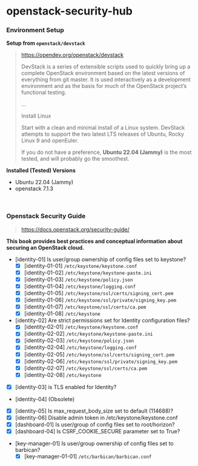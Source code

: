 # openstack-security-hub

### Environment Setup

**Setup from `openstack/devstack`**

> <https://opendev.org/openstack/devstack>
>
> DevStack is a series of extensible scripts used to quickly bring up a complete OpenStack environment based on the latest versions of everything from git master. It is used interactively as a development environment and as the basis for much of the OpenStack project’s functional testing.
>
> ...
>
> Install Linux
>
> Start with a clean and minimal install of a Linux system. DevStack attempts to support the two latest LTS releases of Ubuntu, Rocky Linux 9 and openEuler.
>
> If you do not have a preference, **Ubuntu 22.04 (Jammy)** is the most tested, and will probably go the smoothest.

**Installed (Tested) Versions**

- Ubuntu 22.04 (Jammy)
- openstack 7.1.3

<br/>

### Openstack Security Guide

> <https://docs.openstack.org/security-guide/>

**This book provides best practices and conceptual information about securing an OpenStack cloud.**

- [identity-01] Is user/group ownership of config files set to keystone?
  - [x] [identity-01-01] `/etc/keystone/keystone.conf`
  - [x] [identity-01-02] `/etc/keystone/keystone-paste.ini`
  - [x] [identity-01-03] `/etc/keystone/policy.json`
  - [x] [identity-01-04] `/etc/keystone/logging.conf`
  - [x] [identity-01-05] `/etc/keystone/ssl/certs/signing_cert.pem`
  - [x] [identity-01-06] `/etc/keystone/ssl/private/signing_key.pem`
  - [x] [identity-01-07] `/etc/keystone/ssl/certs/ca.pem`
  - [x] [identity-01-08] `/etc/keystone`
- [identity-02] Are strict permissions set for Identity configuration files?
  - [x] [identity-02-01] `/etc/keystone/keystone.conf`
  - [x] [identity-02-02] `/etc/keystone/keystone-paste.ini`
  - [x] [identity-02-03] `/etc/keystone/policy.json`
  - [x] [identity-02-04] `/etc/keystone/logging.conf`
  - [x] [identity-02-05] `/etc/keystone/ssl/certs/signing_cert.pem`
  - [x] [identity-02-06] `/etc/keystone/ssl/private/signing_key.pem`
  - [x] [identity-02-07] `/etc/keystone/ssl/certs/ca.pem`
  - [x] [identity-02-08] `/etc/keystone`
- [x] [identity-03] is TLS enabled for Identity?
- [identity-04] (Obsolete)
- [x] [identity-05] Is max_request_body_size set to default (114688)?
- [x] [identity-06] Disable admin token in /etc/keystone/keystone.conf
- [x] [dashboard-01] Is user/group of config files set to root/horizon?
- [x] [dashboard-04] Is CSRF_COOKIE_SECURE parameter set to True?
- [key-manager-01] Is user/group ownership of config files set to barbican?
  - [x] [key-manager-01-01] `/etc/barbican/barbican.conf`